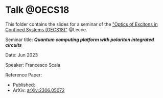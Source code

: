 # Talk @OECS18
This folder contains the slides for a seminar of the ["Optics of Excitons in Confined Systems (OECS18)"](https://oecs18.nanotec.cnr.it/) @Lecce.

Seminar title: ***Quantum computing platform with polariton integrated circuits***

Date: Jun 2023

Speaker: Francesco Scala 

Reference Paper: 
- Published: []()
- ArXiv: [arXiv:2306.05072](https://arxiv.org/pdf/2306.05072)

